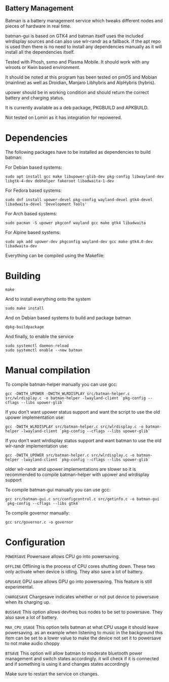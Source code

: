 ## Battery Management

Batman is a battery management service which tweaks different nodes and pieces of hardware in real time.

batman-gui is based on GTK4 and batman itself uses the included wlrdisplay sources and can also use wlr-randr as a fallback. if the apt repo is used then there is no need to install any dependencies manually as it will install all the dependencies itself.

Tested with Phosh, sxmo and Plasma Mobile. It should work with any wlroots or Kwin based environment.

It should be noted at this program has been tested on pmOS and Mobian (mainline) as well as Droidian, Manjaro Libhybris and AlpHybris (hybris).

upower should be in working condition and should return the correct battery and charging status.

It is currently available as a deb package, PKGBUILD and APKBUILD.

Not tested on Lomiri as it has integration for repowered.

# Dependencies

The following packages have to be installed as dependencies to build batman:

For Debian based systems:

```
sudo apt install gcc make libupower-glib-dev pkg-config libwayland-dev libgtk-4-dev debhelper fakeroot libadwaita-1-dev
```

For Fedora based systems:

```
sudo dnf install upower-devel pkg-config wayland-devel gtk4-devel libadwaita-devel 'Development Tools'
```

For Arch based systems:

```
sudo pacman -S upower pkgconf wayland gcc make gtk4 libadwaita
```

For Alpine based systems:

```
sudo apk add upower-dev pkgconfig wayland-dev gcc make gtk4.0-dev libadwaita-dev
```

Everything can be compiled using the Makefile:


# Building

```
make
```

And to install everything onto the system

```
sudo make install
```

And on Debian based systems to build and package batman

```
dpkg-buildpackage
```

And finally, to enable the service

```
sudo systemctl daemon-reload
sudo systemctl enable --now batman
```


# Manual compilation

To compile batman-helper manually you can use gcc:

```
gcc -DWITH_UPOWER -DWITH_WLRDISPLAY src/batman-helper.c src/wlrdisplay.c -o batman-helper -lwayland-client `pkg-config --cflags --libs upower-glib`
```

If you don't want upower status support and want the script to use the old upower implementation use:

```
gcc -DWITH_WLRDISPLAY src/batman-helper.c src/wlrdisplay.c -o batman-helper -lwayland-client `pkg-config --cflags --libs upower-glib`
```

If you don't want wlrdisplay status support and want batman to use the old wlr-randr implementation use:

```
gcc -DWITH_UPOWER src/batman-helper.c src/wlrdisplay.c -o batman-helper -lwayland-client `pkg-config --cflags --libs upower-glib`
```

older wlr-randr and upower implementations are slower so it is recommended to compile batman-helper with upower and wlrdisplay support


To compile batman-gui manually you can use gcc:

```
gcc src/batman-gui.c src/configcontrol.c src/getinfo.c -o batman-gui `pkg-config --cflags --libs gtk4`
```

To compile governor manually:

```
gcc src/governor.c -o governor
```


# Configuration

`POWERSAVE`
Powersave allows CPU go into powersaving.


`OFFLINE`
Offlining is the process of CPU cores shutting down. These two only activate when device is idling. They also save a lot of battery.


`GPUSAVE`
GPU save allows GPU go into powersaving. This feature is still experimental.


`CHARGESAVE`
Chargesave indicates whether or not put device to powersave when its charging up.


`BUSSAVE`
This option allows devfreq bus nodes to be set to powersave. They also save a lot of battery.


`MAX_CPU_USAGE`
This option tells batman at what CPU usage it should leave powersaving. as an example when listening to music in the background this item can be set to a lower value to make the device not set it to powersave to not make audio choppy


`BTSAVE`
This option will allow batman to moderate bluetooth power management and switch states accordingly. it will check if it is connected and if something is using it and changes states accordingly

Make sure to restart the service on changes.
